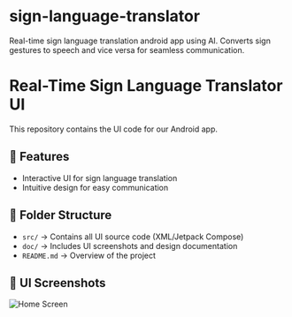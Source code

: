 # sign-language-translator
Real-time sign language translation android app using AI. Converts sign gestures to speech and vice versa for seamless communication.
# Real-Time Sign Language Translator UI  
This repository contains the UI code for our Android app.  

## 📌 Features  
- Interactive UI for sign language translation  
- Intuitive design for easy communication  

## 📂 Folder Structure  
- `src/` → Contains all UI source code (XML/Jetpack Compose)  
- `doc/` → Includes UI screenshots and design documentation  
- `README.md` → Overview of the project  

## 📸 UI Screenshots  
![Home Screen](doc/UI_Mockups/home_screen.png)  
